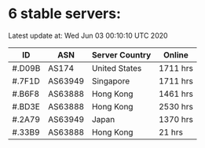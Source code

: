 # 6 stable servers:

Latest update at: Wed Jun 03 00:10:10 UTC 2020

| ID | ASN | Server Country | Online |
| -- | --- | -------------- | ------ |
| #.D09B | AS174 | United States | 1711 hrs |
| #.7F1D | AS63949 | Singapore | 1711 hrs |
| #.B6F8 | AS63888 | Hong Kong | 1461 hrs |
| #.BD3E | AS63888 | Hong Kong | 2530 hrs |
| #.2A79 | AS63949 | Japan | 1370 hrs |
| #.33B9 | AS63888 | Hong Kong | 21 hrs |

